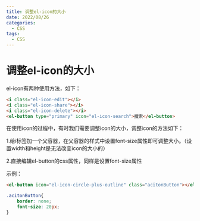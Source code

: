 ```yaml
---
title: 调整el-icon的大小
date: 2022/08/26
categories:
  - CSS
tags:
  - CSS
---
```


# 调整el-icon的大小

el-icon有两种使用方法，如下：

```html
<i class="el-icon-edit"></i>
<i class="el-icon-share"></i>
<i class="el-icon-delete"></i>
<el-button type="primary" icon="el-icon-search">搜索</el-button>
```

在使用icon的过程中，有时我们需要调整icon的大小，调整icon的方法如下：

1.给i标签加一个父容器，在父容器的样式中设置font-size属性即可调整大小。（设置width和height是无法改变icon的大小的）

2.直接编辑el-button的css属性，同样是设置font-size属性

示例：

```html
<el-button icon="el-icon-circle-plus-outline" class="acitonButton"></el-button>
```

```css
.acitonButton{
    border: none;
    font-size: 20px;
}
```

